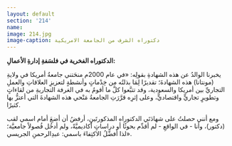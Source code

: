 ```yaml
---
layout: default
section: '214'
name:
image: 214.jpg
image-caption: دكتوراه الشرف من الجامعة الامريكية
---
```

**الدكتوراه الفخرية في فلسَفةِ إدارةِ الأعمالِ:**

يخبرنا الوالدُ عن هذه الشهادةِ بقولِه: «في عام 2000م منحَتني جامعةُ أمريكا في ولايةِ (مونتانا) هذه الشهادةَ؛ تقديرًا لِمَا بذلتُه من خِدْماتٍ وأنشطةٍ لتعزيزِ العلاقاتِ والعملِ التجاريِّ بين أمريكا والسعودية، وقد تتبَّعوا كلَّ ما أقومُ به في الغرفة التجاريةِ من لقاءاتٍ وتطويرٍ تجاريٍّ واقتصاديٍّ، وعلى إثرِه قرَّرَتِ الجامعةُ مَنْحي هذه الشهادةَ التي أعتزُّ بها كثيرًا. 

ومع أنني حصلتُ على شهادَتَي الدكتوراه المذكورتَينِ، أرفضُ أن أضعَ أمام اسمي لقب (دكتور)، وأنا - في الواقعِ - لم أقدِّم بحوثًا أو دراساتٍ أكاديميَّةً، ولم أدخُل فُصولاً جامعيَّة؛ لذا أفضِّلُ الاكتِفاءَ باسمي: عبدِالرحمنِ الجريسي».
